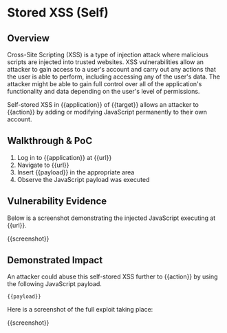 # Stored XSS (Self)

## Overview
Cross-Site Scripting (XSS) is a type of injection attack where malicious scripts are injected into trusted websites. XSS vulnerabilities allow an attacker to gain access to a user's account and carry out any actions that the user is able to perform, including accessing any of the user's data. The attacker might be able to gain full control over all of the application's functionality and data depending on the user's level of permissions.

Self-stored XSS in {{application}} of {{target}} allows an attacker to {{action}} by adding or modifying JavaScript permanently to their own account.

## Walkthrough & PoC

1. Log in to {{application}} at {{url}}
1. Navigate to {{url}}
1. Insert {{payload}} in the appropriate area
1. Observe the JavaScript payload was executed

## Vulnerability Evidence
Below is a screenshot demonstrating the injected JavaScript executing at {{url}}.

{{screenshot}}

## Demonstrated Impact
An attacker could abuse this self-stored XSS further to {{action}} by using the following JavaScript payload.

```
{{payload}}
```

Here is a screenshot of the full exploit taking place:

{{screenshot}}
